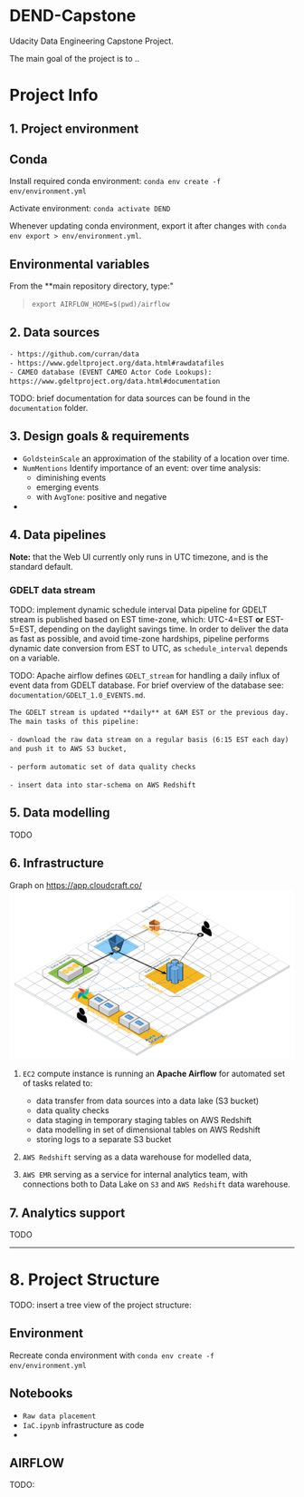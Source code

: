 # DEND-Capstone
Udacity Data Engineering Capstone Project.

The main goal of the project is to ..


# Project Info

## 1. Project environment


## Conda
Install required conda environment: `conda env create -f env/environment.yml`

Activate environment: `conda activate DEND`

Whenever updating conda environment, export it after changes with `conda env export > env/environment.yml`.

## Environmental variables

From the **main repository directory, type:"

>  ```export AIRFLOW_HOME=$(pwd)/airflow```


## 2. Data sources  


	- https://github.com/curran/data
	- https://www.gdeltproject.org/data.html#rawdatafiles
	- CAMEO database (EVENT CAMEO Actor Code Lookups): https://www.gdeltproject.org/data.html#documentation


TODO: brief documentation for data sources can be found in the `documentation` folder. 

## 3. Design goals & requirements


- `GoldsteinScale`  an approximation of the stability of a location over time.
- `NumMentions` Identify importance of an event:
	over time analysis:
	- diminishing events
	- emerging events
	- with `AvgTone`: positive and negative
- 
## 4. Data pipelines

**Note:** that the Web UI currently only runs in UTC timezone, and is the standard default.


### GDELT data stream

TODO: implement dynamic schedule interval
Data pipeline for GDELT stream is published based on EST time-zone, which: UTC-4=EST **or** EST-5=EST, depending on the daylight savings time. In order to deliver the data as fast as possible, and avoid time-zone hardships, pipeline performs dynamic date conversion from EST to UTC, as `schedule_interval` depends on a variable. 


TODO:
	Apache airflow defines `GDELT_stream` for handling a daily influx of event data from GDELT database. For brief overview of the database see: `documentation/GDELT_1.0_EVENTS.md`. 

	The GDELT stream is updated **daily** at 6AM EST or the previous day. The main tasks of this pipeline:

	- download the raw data stream on a regular basis (6:15 EST each day) and push it to AWS S3 bucket,

	- perform automatic set of data quality checks

	- insert data into star-schema on AWS Redshift
 
## 5. Data modelling
TODO

## 6. Infrastructure

Graph on https://app.cloudcraft.co/
<img src="documentation/imgs/DENDArchitecture.png" width="600">

1. `EC2` compute instance is running an **Apache Airflow** for automated set of tasks related to:
	- data transfer from data sources into a data lake (S3 bucket)
	- data quality checks
	- data staging in temporary staging tables on AWS Redshift
	- data modelling in set of dimensional tables on AWS Redshift
	- storing logs to a separate S3 bucket

2. `AWS Redshift` serving as a data warehouse for modelled data, 

3. `AWS EMR` serving as a service for internal analytics team, with connections both to Data Lake on `S3` and `AWS Redshift` data warehouse.
 

## 7. Analytics support
TODO

---

# 8. Project Structure

TODO: insert a tree view of the project structure:


## Environment

Recreate conda environment with
`conda env create -f env/environment.yml`

## Notebooks

- `Raw data placement`
- `IaC.ipynb` infrastructure as code
- 

## AIRFLOW

TODO: 


